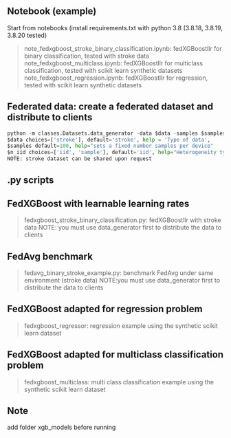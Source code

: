 ## Notebook (example)
Start from notebooks (install requirements.txt with python 3.8 (3.8.18, 3.8.19, 3.8.20 tested)
> note_fedxgboost_stroke_binary_classification.ipynb: fedXGBoostllr for binary classification, tested with stroke data
> note_fedxgboost_multiclass.ipynb: fedXGBoostllr for multiclass classification, tested with scikit learn synthetic datasets
> note_fedxgboost_regression.ipynb: fedXGBoostllr for regression, tested with scikit learn synthetic datasets

## Federated data: create a federated dataset and distribute to clients 
```python
python -m classes.Datasets.data_generator -data $data -samples $samples -data $data -niid $n_iid -alpha 0.1
$data choices=['stroke'], default='stroke', help = 'Type of data',
$samples default=100, help="sets a fixed number samples per device"
$n_iid choices=['iid', 'sample'], default='iid', help="Heterogeneity type"
NOTE: stroke dataset can be shared upon request
```

## .py scripts
## FedXGBoost with learnable learning rates 
> fedxgboost_stroke_binary_classification.py: fedXGBoostllr with stroke data NOTE: you must use data_generator first to distribute the data to clients

## FedAvg benchmark
> fedavg_binary_stroke_example.py: benchmark FedAvg under same environment (stroke data) NOTE:you must use data_generator first to distribute the data to clients

## FedXGBoost adapted for regression problem
> fedxgboost_regressor: regression example using the synthetic scikit learn dataset

## FedXGBoost adapted for multiclass classification problem
> fedxgboost_multiclass: multi class classification example using the synthetic scikit learn dataset

## Note
add folder xgb_models before running
